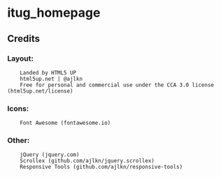 # itug_homepage


## Credits
###   Layout: 
        Landed by HTML5 UP
        html5up.net | @ajlkn
        Free for personal and commercial use under the CCA 3.0 license (html5up.net/license)

###	Icons:
		Font Awesome (fontawesome.io)

###	Other:
		jQuery (jquery.com)
		Scrollex (github.com/ajlkn/jquery.scrollex)
		Responsive Tools (github.com/ajlkn/responsive-tools)
